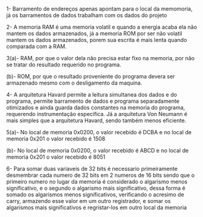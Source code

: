 1- Barramento de endereços apenas apontam para o local da memomoria, já os barramentos de dados trabalham com os dados do projeto

2- A memoria RAM é uma memoria volatil e quando a energia acaba ela não mantem os dados armazenados, já a memoria ROM por ser não volatil mantem os dados armazenados, porem sua escrita é mais lenta quando comparada com a RAM.

3(a)- RAM, por que o valor dela não precisa estar fixo na memoria, por não se tratar do resultado requerido no programa.
 
 (b)- ROM, por que o resultado proveniente do programa devera ser armazenado mesmo com o desligamento da maquina.  

4- A arquitetura Havard  permite a leitura simultanea dos dados e do programa, permite barramento de dados e programa separadamente otimizados e ainda guarda dados constantes na memoria do programa, requerendo instrumentação especifica. Já a arquitetura Von Neumann é mais simples que a arquitetura Havard, sendo também menos eficiente.

5(a)- No local de memoria 0x0200, o valor recebido é DCBA e no local de memoria 0x201 o valor recebido é 1508
 
 (b)- No local de memoria 0x0200, o valor recebido é ABCD e no local de memoria 0x201 o valor recebido é 8051

6- Para somar duas variaveis de 32 bits é necessario primeiramente desmembrar cada numero de 32 bits em 2 numeros de 16 bits sendo que o primeiro numero no lugar da memoria é considerado o algarismo menos significativo, e o segundo o algarismo mais significativo, dessa forma é somado os algarismos menos significativos, verificando o acresimo de carry, armazendo esse valor em um outro registrador, e somar os algarismos mais significativos e regristar-los em outro local da memoria
